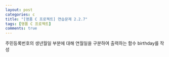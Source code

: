```yaml
---
layout: post
categories: c
title: "[명품 C 프로젝트] 연습문제 2.2.7"
tags: [명품 C 프로젝트]
comments: true
---
```


주민등록번호의 생년월일 부분에 대해 연월일을 구분하여 출력하는 함수 birthday를 작성

<script src="https://gist.github.com/junbly/833e3e97549159a4acfa5eae2c3db72f.js"></script>

